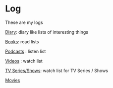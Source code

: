 # Log

These are my logs 


[Diary](Diary/index.md): diary like lists of interesting things

[Books](Books.md): read lists

[Podcasts](Podcasts.md) : listen list

[Videos](Videos.md) : watch list

[TV Series/Shows](TVSeries.md): watch list for TV Series / Shows

[Movies](Movies.md)







